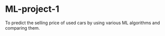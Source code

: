 # ML-project-1
To predict the selling price of used cars by using various ML algorithms and comparing them.
